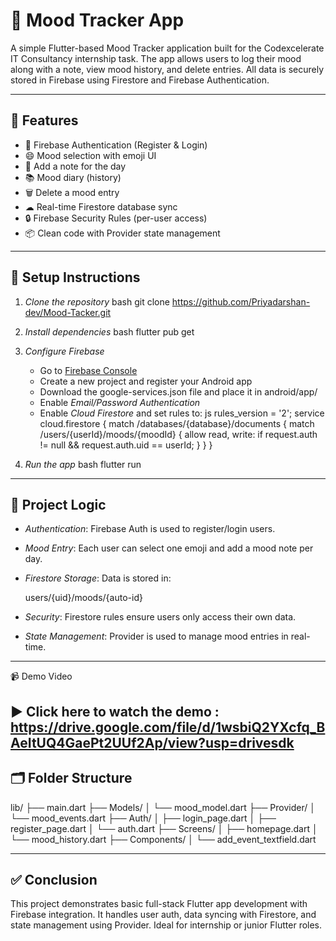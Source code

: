 # 🧠 Mood Tracker App

A simple Flutter-based Mood Tracker application built for the Codexcelerate IT Consultancy internship task. The app allows users to log their mood along with a note, view mood history, and delete entries. All data is securely stored in Firebase using Firestore and Firebase Authentication.

---

## 📱 Features

- 🔐 Firebase Authentication (Register & Login)
- 😄 Mood selection with emoji UI
- 📝 Add a note for the day
- 📚 Mood diary (history)
- 🗑 Delete a mood entry
- ☁ Real-time Firestore database sync
- 🔒 Firebase Security Rules (per-user access)
- 📦 Clean code with Provider state management

---

## 🔧 Setup Instructions

1. *Clone the repository*
   bash
   git clone https://github.com/Priyadarshan-dev/Mood-Tacker.git
   

2. *Install dependencies*
   bash
   flutter pub get
   

3. *Configure Firebase*
   - Go to [Firebase Console](https://console.firebase.google.com)
   - Create a new project and register your Android app
   - Download the google-services.json file and place it in android/app/
   - Enable *Email/Password Authentication*
   - Enable *Cloud Firestore* and set rules to:
     js
     rules_version = '2';
     service cloud.firestore {
       match /databases/{database}/documents {
         match /users/{userId}/moods/{moodId} {
           allow read, write: if request.auth != null && request.auth.uid == userId;
         }
       }
     }
     

4. *Run the app*
   bash
   flutter run
   

---

## 🧠 Project Logic

- *Authentication*: Firebase Auth is used to register/login users.
- *Mood Entry*: Each user can select one emoji and add a mood note per day.
- *Firestore Storage*: Data is stored in:
  
  users/{uid}/moods/{auto-id}
  
- *Security*: Firestore rules ensure users only access their own data.
- *State Management*: Provider is used to manage mood entries in real-time.

---
📹 Demo Video

▶ Click here to watch the demo : https://drive.google.com/file/d/1wsbiQ2YXcfq_BAeItUQ4GaePt2UUf2Ap/view?usp=drivesdk
---

## 🗂 Folder Structure

lib/
├── main.dart
├── Models/
│   └── mood_model.dart
├── Provider/
│   └── mood_events.dart
├── Auth/
│   ├── login_page.dart
│   ├── register_page.dart
│   └── auth.dart
├── Screens/
│   ├── homepage.dart
│   └── mood_history.dart
├── Components/
│   └── add_event_textfield.dart


---

## ✅ Conclusion

This project demonstrates basic full-stack Flutter app development with Firebase integration. It handles user auth, data syncing with Firestore, and state management using Provider. Ideal for internship or junior Flutter roles.
